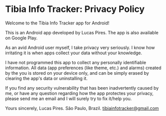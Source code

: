 <h1><b>Tibia Info Tracker: Privacy Policy</h1></b>
Welcome to the Tibia Info Tracker app for Android!

This is an Android app developed by Lucas Pires. The app is also available on Google Play.

As an avid Android user myself, I take privacy very seriously. I know how irritating it is when apps collect your data without your knowledge.

I have not programmed this app to collect any personally identifiable information. All data (app preferences (like theme, etc.) and alarms) created by the you is stored on your device only, and can be simply erased by clearing the app's data or uninstalling it.

If you find any security vulnerability that has been inadvertently caused by me, or have any question regarding how the app protectes your privacy, please send me an email and I will surely try to fix it/help you.

Yours sincerely,
Lucas Pires.
São Paulo, Brazil.
tibiainfotracker@gmail.com
